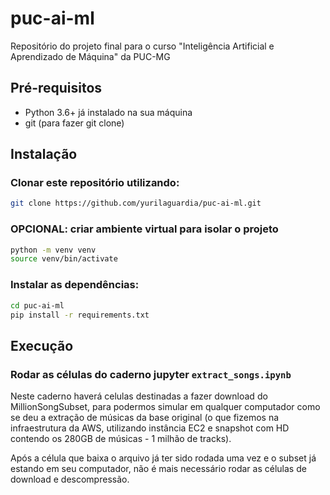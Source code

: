 # puc-ai-ml

Repositório do projeto final para o curso "Inteligência Artificial e Aprendizado de Máquina" da PUC-MG

## Pré-requisitos
- Python 3.6+ já instalado na sua máquina
- git (para fazer git clone)

## Instalação

### Clonar este repositório utilizando:

```bash
git clone https://github.com/yurilaguardia/puc-ai-ml.git
```

### OPCIONAL: criar ambiente virtual para isolar o projeto
```bash
python -m venv venv
source venv/bin/activate
```

### Instalar as dependências:

```bash
cd puc-ai-ml
pip install -r requirements.txt
```

## Execução

### Rodar as células do caderno jupyter `extract_songs.ipynb`

Neste caderno haverá celulas destinadas a fazer download do MillionSongSubset, para podermos simular em qualquer computador como se deu a extração de músicas da base original (o que fizemos na infraestrutura da AWS, utilizando instância EC2 e snapshot com HD contendo os 280GB de músicas - 1 milhão de tracks).

Após a célula que baixa o arquivo já ter sido rodada uma vez e o subset já estando em seu computador, não é mais necessário rodar as células de download e descompressão.
